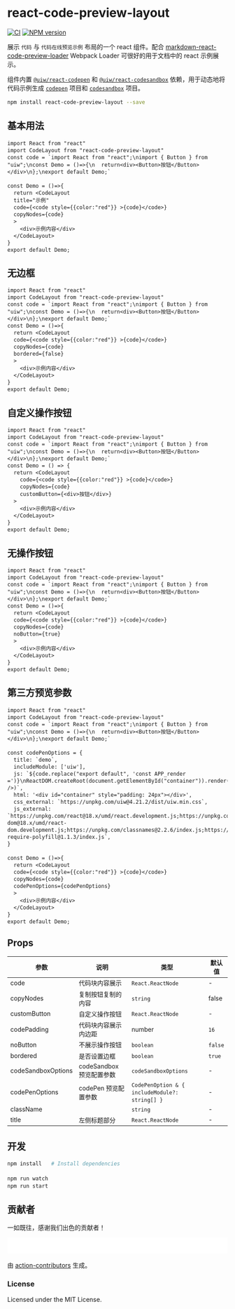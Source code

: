 react-code-preview-layout
===

[![CI](https://github.com/uiwjs/react-code-preview-layout/actions/workflows/ci.yml/badge.svg)](https://github.com/uiwjs/react-code-preview-layout/actions/workflows/ci.yml)
[![NPM version](https://img.shields.io/npm/v/react-code-preview-layout.svg?style=flat)](https://npmjs.org/package/react-code-preview-layout)

展示 `代码` 与 `代码在线预览示例` 布局的一个 react 组件。配合 [markdown-react-code-preview-loader](https://github.com/kktjs/markdown-react-code-preview-loader) Webpack Loader 可很好的用于文档中的 react 示例展示。

组件内置 [`@uiw/react-codepen`](https://github.com/uiwjs/react-codepen) 和 [`@uiw/react-codesandbox`](https://github.com/uiwjs/react-codesandbox) 依赖，用于动态地将代码示例生成 [`codepen`](https://github.com/uiwjs/react-codepen) 项目和 [`codesandbox`](https://codesandbox.io/)  项目。

```bash
npm install react-code-preview-layout --save
```

## 基本用法

```tsx
import React from "react"
import CodeLayout from "react-code-preview-layout"
const code = `import React from "react";\nimport { Button } from "uiw";\nconst Demo = ()=>{\n  return<div><Button>按钮</Button></div>\n};\nexport default Demo;`

const Demo = ()=>{
  return <CodeLayout
  title="示例"
  code={<code style={{color:"red"}} >{code}</code>}
  copyNodes={code}
  >
    <div>示例内容</div>
  </CodeLayout>
}
export default Demo;
```

## 无边框

```tsx
import React from "react"
import CodeLayout from "react-code-preview-layout"
const code = `import React from "react";\nimport { Button } from "uiw";\nconst Demo = ()=>{\n  return<div><Button>按钮</Button></div>\n};\nexport default Demo;`
const Demo = ()=>{
  return <CodeLayout
  code={<code style={{color:"red"}} >{code}</code>}
  copyNodes={code}
  bordered={false}
  >
    <div>示例内容</div>
  </CodeLayout>
}
export default Demo;
```

## 自定义操作按钮

```tsx
import React from "react"
import CodeLayout from "react-code-preview-layout"
const code = `import React from "react";\nimport { Button } from "uiw";\nconst Demo = ()=>{\n  return<div><Button>按钮</Button></div>\n};\nexport default Demo;`
const Demo = () => {
  return <CodeLayout
    code={<code style={{color:"red"}} >{code}</code>}
    copyNodes={code}
    customButton={<div>按钮</div>}
  >
    <div>示例内容</div>
  </CodeLayout>
}
export default Demo;
```

## 无操作按钮

```tsx
import React from "react"
import CodeLayout from "react-code-preview-layout"
const code = `import React from "react";\nimport { Button } from "uiw";\nconst Demo = ()=>{\n  return<div><Button>按钮</Button></div>\n};\nexport default Demo;`
const Demo = ()=>{
  return <CodeLayout
  code={<code style={{color:"red"}} >{code}</code>}
  copyNodes={code}
  noButton={true}
  >
    <div>示例内容</div>
  </CodeLayout>
}
export default Demo;
```

## 第三方预览参数

```tsx
import React from "react"
import CodeLayout from "react-code-preview-layout"
const code = `import React from "react";\nimport { Button } from "uiw";\nconst Demo = ()=>{\n  return<div><Button>按钮</Button></div>\n};\nexport default Demo;`

const codePenOptions = {
  title: `demo`,
  includeModule: ['uiw'],
  js: `${code.replace("export default", 'const APP_render =')}\nReactDOM.createRoot(document.getElementById("container")).render(<APP_render />)`,
  html: '<div id="container" style="padding: 24px"></div>',
  css_external: `https://unpkg.com/uiw@4.21.2/dist/uiw.min.css`,
  js_external: `https://unpkg.com/react@18.x/umd/react.development.js;https://unpkg.com/react-dom@18.x/umd/react-dom.development.js;https://unpkg.com/classnames@2.2.6/index.js;https://unpkg.com/uiw@4.21.2/dist/uiw.min.js;https://unpkg.com/@uiw/codepen-require-polyfill@1.1.3/index.js`,
}

const Demo = ()=>{
  return <CodeLayout
  code={<code style={{color:"red"}} >{code}</code>}
  copyNodes={code}
  codePenOptions={codePenOptions}
  >
    <div>示例内容</div>
  </CodeLayout>
}
export default Demo;
```

## Props

| 参数      | 说明    | 类型      |  默认值   |
|--------- |-------- |---------- |-------- |
| code | 代码块内容展示 | `React.ReactNode` | - |
| copyNodes | 复制按钮复制的内容  | `string` | false |
| customButton | 自定义操作按钮 | `React.ReactNode` | - |
| codePadding |代码块内容展示内边距 | number | `16` |
| noButton | 不展示操作按钮 |  `boolean`  | `false` |
| bordered | 是否设置边框 | `boolean` | `true` |
| codeSandboxOptions | codeSandbox 预览配置参数 | `codeSandboxOptions` | - |
| codePenOptions | codePen 预览配置参数 | `CodePenOption & { includeModule?: string[] }` | - |
| className |  | `string` | - |
| title | 左侧标题部分  | `React.ReactNode` | - |


## 开发

```bash
npm install   # Install dependencies

npm run watch
npm run start
```

## 贡献者

一如既往，感谢我们出色的贡献者！

<a href="https://github.com/uiwjs/react-code-preview-layout/graphs/contributors">
  <img src="https://github.com/uiwjs/react-code-preview-layout/blob/gh-pages/CONTRIBUTORS.svg" />
</a>

由 [action-contributors](https://github.com/jaywcjlove/github-action-contributors) 生成。

### License

Licensed under the MIT License.